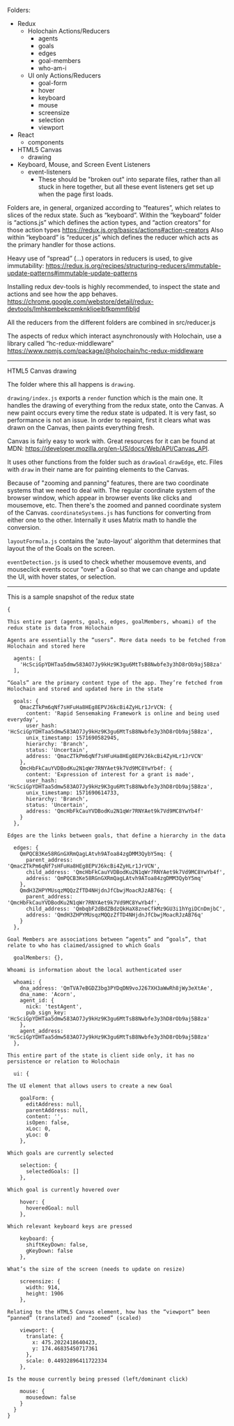 Folders:

- Redux
    - Holochain Actions/Reducers
        - agents
        - goals
        - edges
        - goal-members
        - who-am-i
    - UI only Actions/Reducers
        - goal-form
        - hover
        - keyboard
        - mouse
        - screensize
        - selection
        - viewport
- React
    - components
- HTML5 Canvas
    - drawing
- Keyboard, Mouse, and Screen Event Listeners
    - event-listeners
        - These should be "broken out" into separate files, rather than all stuck in here together, but all these event listeners get set up when the page first loads.


Folders are, in general, organized according to “features”, which relates to slices of the redux state. Such as “keyboard”. 
Within the “keyboard” folder is “actions.js” which defines the action types, and “action creators” for those action types 
https://redux.js.org/basics/actions#action-creators
Also within “keyboard” is “reducer.js” which defines the reducer which acts as the primary handler for those actions.

Heavy use of “spread” (…) operators in reducers is used, to give immutability: https://redux.js.org/recipes/structuring-reducers/immutable-update-patterns#immutable-update-patterns

Installing redux dev-tools is highly recommended, to inspect the state and actions and see how the app behaves.
https://chrome.google.com/webstore/detail/redux-devtools/lmhkpmbekcpmknklioeibfkpmmfibljd

All the reducers from the different folders are combined in src/reducer.js

The aspects of redux which interact asynchronously with Holochain, use a library called “hc-redux-middleware”
https://www.npmjs.com/package/@holochain/hc-redux-middleware

___ 

HTML5 Canvas drawing

The folder where this all happens is `drawing`. 

`drawing/index.js` exports a `render` function which is the main one. It handles the drawing of everything from the redux state, onto the Canvas. A new paint occurs every time the redux state is udpated. It is very fast, so performance is not an issue. In order to repaint, first it clears what was drawn on the Canvas, then paints everything fresh.

Canvas is fairly easy to work with. Great resources for it can be found at MDN: https://developer.mozilla.org/en-US/docs/Web/API/Canvas_API.

It uses other functions from the folder such as `drawGoal` `drawEdge`, etc. Files with `draw` in their name are for painting elements to the Canvas.

Because of "zooming and panning" features, there are two coordinate systems that we need to deal with. The regular coordinate system of the browser window, which appear in browser events like clicks and mousemove, etc. Then there's the zoomed and panned coordinate system of the Canvas. `coordinateSystems.js` has functions for converting from either one to the other. Internally it uses Matrix math to handle the conversion.

`layoutFormula.js` contains the 'auto-layout' algorithm that determines that layout the of the Goals on the screen.

`eventDetection.js` is used to check whether mousemove events, and mouseclick events occur "over" a Goal so that we can change and update the UI, with hover states, or selection.

___


This is a sample snapshot of the redux state

```
{

This entire part (agents, goals, edges, goalMembers, whoami) of the redux state is data from Holochain

Agents are essentially the “users”. More data needs to be fetched from Holochain and stored here

  agents: [
    'HcSciGpYDHTaa5dmw583AO7Jy9kHz9K3gu6MtTsB8Nwbfe3y3hD8rOb9aj5B8za'
  ],

“Goals” are the primary content type of the app. They’re fetched from Holochain and stored and updated here in the state

  goals: {
    QmacZTkPm6qNf7sHFuHa8HEg8EPVJ6kcBi4ZyHLr1JrVCN: {
      content: 'Rapid Sensemaking Framework is online and being used everyday',
      user_hash: 'HcSciGpYDHTaa5dmw583AO7Jy9kHz9K3gu6MtTsB8Nwbfe3y3hD8rOb9aj5B8za',
      unix_timestamp: 1571690582945,
      hierarchy: 'Branch',
      status: 'Uncertain',
      address: 'QmacZTkPm6qNf7sHFuHa8HEg8EPVJ6kcBi4ZyHLr1JrVCN'
    },
    QmcHbFkCauYVDBodKu2N1qWr7RNYAet9k7Vd9MC8YwYb4f: {
      content: 'Expression of interest for a grant is made',
      user_hash: 'HcSciGpYDHTaa5dmw583AO7Jy9kHz9K3gu6MtTsB8Nwbfe3y3hD8rOb9aj5B8za',
      unix_timestamp: 1571690614733,
      hierarchy: 'Branch',
      status: 'Uncertain',
      address: 'QmcHbFkCauYVDBodKu2N1qWr7RNYAet9k7Vd9MC8YwYb4f'
    }
  },

Edges are the links between goals, that define a hierarchy in the data

  edges: {
    QmPQCB3Ke58RGnGXRmQagLAtvh9AToa84zgDMM3QybY5mq: {
      parent_address: 'QmacZTkPm6qNf7sHFuHa8HEg8EPVJ6kcBi4ZyHLr1JrVCN',
      child_address: 'QmcHbFkCauYVDBodKu2N1qWr7RNYAet9k7Vd9MC8YwYb4f',
      address: 'QmPQCB3Ke58RGnGXRmQagLAtvh9AToa84zgDMM3QybY5mq'
    },
    QmdH3ZHPYMUsqzMQQzZfTD4NHjdnJfCbwjMoacRJzAB76q: {
      parent_address: 'QmcHbFkCauYVDBodKu2N1qWr7RNYAet9k7Vd9MC8YwYb4f',
      child_address: 'QmbqbF2dBdZBdzQkHaX8zneCfkMz9GU3i1hYgiDCnDmjbC',
      address: 'QmdH3ZHPYMUsqzMQQzZfTD4NHjdnJfCbwjMoacRJzAB76q'
    }
  },

Goal Members are associations between “agents” and “goals”, that relate to who has claimed/assigned to which Goals

  goalMembers: {},

Whoami is information about the local authenticated user

  whoami: {
    dna_address: 'QmTVA7eBGDZ3bg3PYDqDN9voJ267XH3aWwRh8jWy3eXtAe',
    dna_name: 'Acorn',
    agent_id: {
      nick: 'testAgent',
      pub_sign_key: 'HcSciGpYDHTaa5dmw583AO7Jy9kHz9K3gu6MtTsB8Nwbfe3y3hD8rOb9aj5B8za'
    },
    agent_address: 'HcSciGpYDHTaa5dmw583AO7Jy9kHz9K3gu6MtTsB8Nwbfe3y3hD8rOb9aj5B8za'
  },

This entire part of the state is client side only, it has no persistence or relation to Holochain

  ui: {

The UI element that allows users to create a new Goal

    goalForm: {
      editAddress: null,
      parentAddress: null,
      content: '',
      isOpen: false,
      xLoc: 0,
      yLoc: 0
    },

Which goals are currently selected

    selection: {
      selectedGoals: []
    },

Which goal is currently hovered over

    hover: {
      hoveredGoal: null
    },

Which relevant keyboard keys are pressed

    keyboard: {
      shiftKeyDown: false,
      gKeyDown: false
    },

What’s the size of the screen (needs to update on resize)

    screensize: {
      width: 914,
      height: 1906
    },

Relating to the HTML5 Canvas element, how has the “viewport” been “panned” (translated) and “zoomed” (scaled)

    viewport: {
      translate: {
        x: 475.2022418640423,
        y: 174.46835450717361
      },
      scale: 0.44932896411722334
    },

Is the mouse currently being pressed (left/dominant click)

    mouse: {
      mousedown: false
    }
  }
}
```
